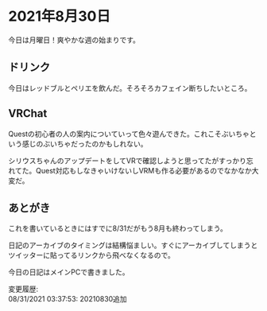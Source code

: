 # 2021年8月30日

今日は月曜日！爽やかな週の始まりです。

## ドリンク

今日はレッドブルとペリエを飲んだ。そろそろカフェイン断ちしたいところ。

## VRChat

Questの初心者の人の案内についていって色々遊んできた。これこそぶいちゃという感じのぶいちゃだったのかもしれない。

シリウスちゃんのアップデートをしてVRで確認しようと思ってたがすっかり忘れてた。Quest対応もしなきゃいけないしVRMも作る必要があるのでなかなか大変だ。

## あとがき

これを書いているときにはすでに8/31だがもう8月も終わってしまう。

日記のアーカイブのタイミングは結構悩ましい。すぐにアーカイブしてしまうとツイッターに貼ってるリンクから飛べなくなるので。

今日の日記はメインPCで書きました。

変更履歴:  
08/31/2021 03:37:53: 20210830追加  
